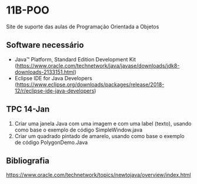 # 11B-POO
Site de suporte das aulas de Programação Orientada a Objetos

## Software necessário
* Java™ Platform, Standard Edition Development Kit 
(https://www.oracle.com/technetwork/java/javase/downloads/jdk8-downloads-2133151.html)
* Eclipse IDE for Java Developers
(https://www.eclipse.org/downloads/packages/release/2018-12/r/eclipse-ide-java-developers)

## TPC 14-Jan
1. Criar uma janela Java com uma imagem e com uma label (texto), usando como base o exemplo de código SimpleWindow.java
2. Criar um quadrado pintado de amarelo, usando como base o exemplo de código PolygonDemo.Java

## Bibliografia
https://www.oracle.com/technetwork/topics/newtojava/overview/index.html
